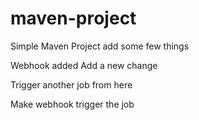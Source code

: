 # maven-project

Simple Maven Project
add some few things

Webhook added
Add a new change

Trigger another job from here

Make webhook trigger the job

